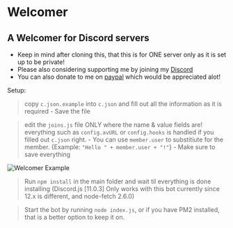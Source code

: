 # Welcomer

## A Welcomer for Discord servers

- Keep in mind after cloning this, that this is for ONE server only as it is set up to be private!
- Please also considering supporting me by joining my [Discord](https://discord.gg/invite/jjgjV62)
- You can also donate to me on [paypal](https://paypal.me/Xyni) which would be appreciated alot!



Setup:
> copy `c.json.example` into `c.json` and fill out all the information as it is required
      - Save the file

> edit the `joins.js` file ONLY where the name & value fields are! everything such as `config.avURL` or `config.hooks` is handled if you filled out `c.json` right.
      - You can use `member.user` to substitiute for the member. {Example: `"Hello " + member.user + "!"`}
      - Make sure to save everything


   ![Welcomer Example](https://cdn.discordapp.com/attachments/695102474586947664/695753102036303982/unknown.png)



> Run `npm install` in the main folder and wait til everything is done installing (Discord.js [11.0.3] Only works with this bot currently since 12.x is different, and node-fetch 2.6.0)

> Start the bot by running `node index.js`, or if you have PM2 installed, that is a better option to keep it on.
